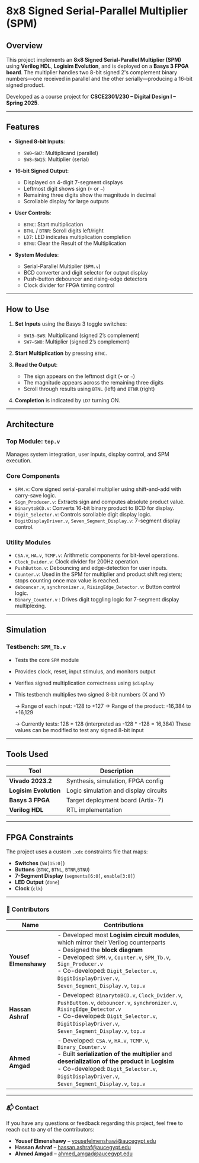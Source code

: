 # 8x8 Signed Serial-Parallel Multiplier (SPM)

## Overview

This project implements an **8x8 Signed Serial-Parallel Multiplier (SPM)** using **Verilog HDL**, **Logisim Evolution**, and is deployed on a **Basys 3 FPGA board**. The multiplier handles two 8-bit signed 2's complement binary numbers—one received in parallel and the other serially—producing a 16-bit signed product.

Developed as a course project for **CSCE2301/230 – Digital Design I – Spring 2025**.

---

## Features

- **Signed 8-bit Inputs**:
  - `SW0–SW7`: Multiplicand (parallel)
  - `SW8–SW15`: Multiplier (serial)

- **16-bit Signed Output**:
  - Displayed on 4-digit 7-segment displays
  - Leftmost digit shows sign (`+` or `−`)
  - Remaining three digits show the magnitude in decimal
  - Scrollable display for large outputs

- **User Controls**:
  - `BTNC`: Start multiplication
  - `BTNL` / `BTNR`: Scroll digits left/right
  - `LD7`: LED indicates multiplication completion
  - `BTNU`: Clear the Result of the Multiplication
- **System Modules**:
  - Serial-Parallel Multiplier (`SPM.v`)
  - BCD converter and digit selector for output display
  - Push-button debouncer and rising-edge detectors
  - Clock divider for FPGA timing control

---

## How to Use

1. **Set Inputs** using the Basys 3 toggle switches:
   - `SW15–SW8`: Multiplicand (signed 2’s complement)
   - `SW7–SW0`: Multiplier (signed 2’s complement)

2. **Start Multiplication** by pressing `BTNC`.

3. **Read the Output**:
   - The sign appears on the leftmost digit (`+` or `−`)
   - The magnitude appears across the remaining three digits
   - Scroll through results using `BTNL` (left) and `BTNR` (right)

4. **Completion** is indicated by `LD7` turning ON.

---

## Architecture

### Top Module: `top.v`

Manages system integration, user inputs, display control, and SPM execution.

### Core Components

- `SPM.v`: Core signed serial-parallel multiplier using shift-and-add with carry-save logic.
- `Sign_Producer.v`: Extracts sign and computes absolute product value.
- `BinarytoBCD.v`: Converts 16-bit binary product to BCD for display.
- `Digit_Selector.v`: Controls scrollable digit display logic.
- `DigitDisplayDriver.v`, `Seven_Segment_Display.v`: 7-segment display control.

### Utility Modules

- `CSA.v`, `HA.v`, `TCMP.v`: Arithmetic components for bit-level operations.
- `Clock_Dvider.v`: Clock divider for 200Hz operation.
- `PushButton.v`: Debouncing and edge-detection for user inputs.
- `Counter.v`: Used in the SPM for multiplier and product shift registers; stops counting once max value is reached.
- `debouncer.v`, `synchronizer.v`, `RisingEdge_Detector.v`: Button control logic.
- `Binary_Counter.v` : Drives digit toggling logic for 7-segment display multiplexing.
---

## Simulation

### Testbench: `SPM_Tb.v`

 - Tests the core `SPM` module
 - Provides clock, reset, input stimulus, and monitors output
 - Verifies signed multiplication correctness using `$display`

 - This testbench multiplies two signed 8-bit numbers (X and Y)

   -> Range of each input:   -128 to +127
   -> Range of the product: -16,384 to +16,129

   -> Currently tests: 128 * 128 (interpreted as -128 * -128 = 16,384)
      These values can be modified to test any signed 8-bit input


---

## Tools Used

| Tool               | Description                        |
|--------------------|------------------------------------|
| **Vivado 2023.2**  | Synthesis, simulation, FPGA config |
| **Logisim Evolution** | Logic simulation and display circuits |
| **Basys 3 FPGA**   | Target deployment board (Artix-7)  |
| **Verilog HDL**    | RTL implementation                 |

---

## FPGA Constraints

The project uses a custom `.xdc` constraints file that maps:

- **Switches** (`SW[15:0]`)
- **Buttons** (`BTNC`, `BTNL`, `BTNR`,`BTNU`)
- **7-Segment Display** (`segments[6:0]`, `enable[3:0]`)
- **LED Output** (`done`)
- **Clock** (`clk`)

---

### 👥 Contributors

| Name                 | Contributions |
|----------------------|---------------|
| **Yousef Elmenshawy** | - Developed most **Logisim circuit modules**, which mirror their Verilog counterparts<br>- Designed the **block diagram**<br>- Developed: `SPM.v`, `Counter.v`, `SPM_Tb.v`, `Sign_Producer.v`<br>- Co-developed: `Digit_Selector.v`, `DigitDisplayDriver.v`, `Seven_Segment_Display.v`, `top.v` |
| **Hassan Ashraf**     | - Developed: `BinarytoBCD.v`, `Clock_Dvider.v`, `PushButton.v`, `debouncer.v`, `synchronizer.v`, `RisingEdge_Detector.v`<br>- Co-developed: `Digit_Selector.v`, `DigitDisplayDriver.v`, `Seven_Segment_Display.v`, `top.v` |
| **Ahmed Amgad**       | - Developed: `CSA.v`, `HA.v`, `TCMP.v`, `Binary_Counter.v`<br>- Built **serialization of the multiplier** and **deserialization of the product** in **Logisim**<br>- Co-developed: `Digit_Selector.v`, `DigitDisplayDriver.v`, `Seven_Segment_Display.v`, `top.v` |


---

### 📬 Contact

If you have any questions or feedback regarding this project, feel free to reach out to any of the contributors:

- **Yousef Elmenshawy** – yousefelmenshawi@aucegypt.edu  
- **Hassan Ashraf** – hassan.ashraf@aucegypt.edu  
- **Ahmed Amgad** – ahmed_amgad@aucegypt.edu
